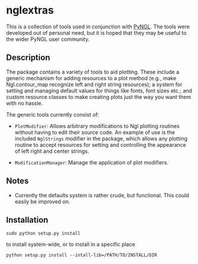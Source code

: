 nglextras
=========

This is a collection of tools used in conjunction with [PyNGL](http://http://www.pyngl.ucar.edu). The tools were developed out of personal need, but it is hoped that they may be useful to the wider PyNGL user community.


Description
-----------

The package contains a variety of tools to aid plotting. These include a generic mechanism for adding resources to a plot method (e.g., make Ngl.contour_map recognize left and right string resources); a system for setting and managing default values for things like fonts, font sizes etc.; and custom resource classes to make creating plots just the way you want them with no hassle.

The generic tools currently consist of:

* `PlotModifier`: Allows arbitrary modifications to Ngl plotting routines without having to edit their source code. An example of use is the included `NglStrings` modifier in the package, which allows any plotting routine to accept resources for setting and controlling the appearance of left right and center strings.

* `ModificationManager`: Manage the application of plot modifiers.


Notes
-----

* Currently the defaults system is rather crude, but functional. This could easily be improved on.


Installation
------------

    sudo python setup.py install

to install system-wide, or to install in a specific place

    python setup.py install --intall-lib=/PATH/TO/INSTALL/DIR

